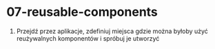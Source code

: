 # 07-reusable-components

1. Przejdź przez aplikacje, zdefiniuj miejsca gdzie można byłoby użyć reużywalnych komponentów i spróbuj je utworzyć
